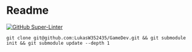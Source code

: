 # Readme
[![GitHub Super-Linter](https://github.com/LukasW352435/GameDev/workflows/Lint%20Code%20Base/badge.svg)](https://github.com/marketplace/actions/super-linter)

````
git clone git@github.com:LukasW352435/GameDev.git && git submodule init && git submodule update --depth 1
````
